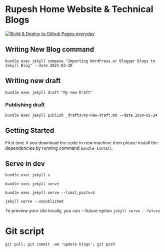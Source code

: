 # Rupesh Home Website & Technical Blogs

[![Build & Deploy to Github Pages everyday](https://github.com/rupeshtiwari/rupeshtiwari.github.io/actions/workflows/ghpages.yml/badge.svg?branch=gh_pages&event=push)](https://github.com/rupeshtiwari/rupeshtiwari.github.io/actions/workflows/ghpages.yml)

## Writing New Blog command

`bundle exec jekyll compose "Importing WordPress or Blogger Blogs to Jekyll Blog" --date 2021-03-20`

## Writing new draft

`bundle exec jekyll draft "My new Draft"`

### Publishing draft

`bundle exec jekyll publish _drafts/my-new-draft.md --date 2014-01-24`

## Getting Started

First time if you download the code in new machine then please install the dependencies by running command
`bundle install`.

## Serve in dev

`bundle exec jekyll s`

`bundle exec jekyll serve`

`bundle exec jekyll serve --limit_posts=5`

`jekyll serve --unpublished`

To preview your site locally, you can --future option
`jekyll serve --future`

# Git script

```
git pull; git commit -am 'update blogs'; git push
```
